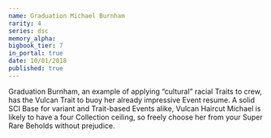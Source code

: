 ```yaml
---
name: Graduation Michael Burnham
rarity: 4
series: dsc
memory_alpha:
bigbook_tier: 7
in_portal: true
date: 10/01/2018
published: true
---
```


Graduation Burnham, an example of applying “cultural” racial Traits to crew, has the Vulcan Trait to buoy her already impressive Event resume. A solid SCI Base for variant and Trait-based Events alike, Vulcan Haircut Michael is likely to have a four Collection ceiling, so freely choose her from your Super Rare Beholds without prejudice.
